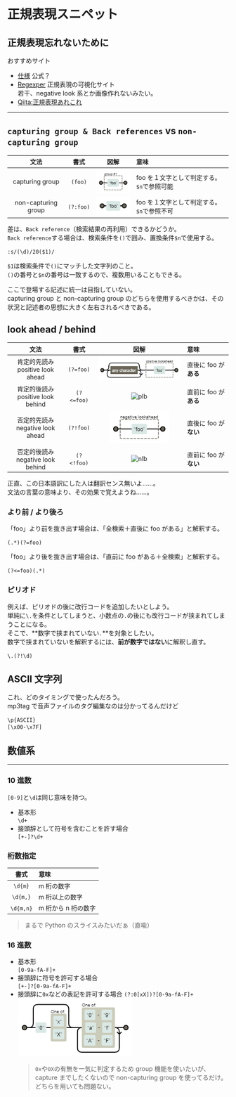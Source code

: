 # 正規表現スニペット

## 正規表現忘れないために

おすすめサイト

- [仕様](https://www.regular-expressions.info/reference.html) 公式？
- [Regexper](https://regexper.com/) 正規表現の可視化サイト  
  若干、negative look 系とか画像作れないみたい。
- [Qiita:正規表現あれこれ](https://qiita.com/ikmiyabi/items/12d1127056cdf4f0eea5#%E3%82%AD%E3%83%A3%E3%83%97%E3%83%81%E3%83%A3%E3%81%97%E3%81%AA%E3%81%84%E6%8B%AC%E5%BC%A7)

---

## `capturing group & Back references` vs `non-capturing group`

|        文法         |   書式    |                 図解                  | 意味                                       |
| :-----------------: | :-------: | :-----------------------------------: | :----------------------------------------- |
|   capturing group   |  `(foo)`  |   ![cg](./img/capturing_group.png)    | foo を１文字として判定する。`$n`で参照可能 |
| non-capturing group | `(?:foo)` | ![ncg](./img/non-capturing_group.png) | foo を１文字として判定する。`$n`で参照不可 |

差は、`Back reference`（検索結果の再利用）できるかどうか。  
`Back reference`する場合は、検索条件を`()`で囲み、置換条件`$n`で使用する。

```vim
:s/(\d)/20($1)/
```

`$1`は検索条件で`()`にマッチした文字列のこと。  
`()`の番号と`$n`の番号は一致するので、複数用いることもできる。

ここで登場する記述に統一は目指していない。  
capturing group と non-capturing group のどちらを使用するべきかは、その状況と記述者の思想に大きく左右されるべきである。

## look ahead / behind

|                 文法                 |    書式    |                  図解                  | 意味                  |
| :----------------------------------: | :--------: | :------------------------------------: | :-------------------- |
| 肯定的先読み<br>positive look ahead  | `(?=foo)`  | ![pla](./img/positive_look_ahead.png)  | 直後に foo が**ある** |
| 肯定的後読み<br>positive look behind | `(?<=foo)` | ![plb](./img/positive_look_behind.png) | 直前に foo が**ある** |
| 否定的先読み<br>negative look ahead  | `(?!foo)`  | ![nla](./img/negative_look_ahead.png)  | 直後に foo が**ない** |
| 否定的後読み<br>negative look behind | `(?<!foo)` | ![nlb](./img/negative_look_behind.png) | 直前に foo が**ない** |

正直、この日本語訳にした人は翻訳センス無いよ……。  
文法の言葉の意味より、その効果で覚えようね……。

### より前 / より後ろ

「foo」より前を抜き出す場合は、「全検索＋直後に foo がある」と解釈する。

```
(.*)(?=foo)
```

「foo」より後を抜き出す場合は、「直前に foo がある＋全検索」と解釈する。

```
(?<=foo)(.*)
```

### ピリオド

例えば、ピリオドの後に改行コードを追加したいとしよう。  
単純に`\.`を条件としてしまうと、小数点の`.`の後にも改行コードが挟まれてしまうことになる。  
そこで、**数字で挟まれていない`.`**を対象としたい。  
数字で挟まれていないを解釈するには、**前が数字ではない**に解釈し直す。

```
\.(?!\d)
```

## ASCII 文字列

これ、どのタイミングで使ったんだろう。  
mp3tag で音声ファイルのタグ編集なのは分かってるんだけど

```
\p{ASCII}
[\x00-\x7F]
```

## 数値系

---

### 10 進数

`[0-9]`と`\d`は同じ意味を持つ。

- 基本形  
  `\d+`
- 接頭辞として符号を含むことを許す場合  
  `[+-]?\d+`

### 桁数指定

|   書式    | 意味                |
| :-------: | :------------------ |
|  `\d{m}`  | m 桁の数字          |
| `\d{m,}`  | m 桁以上の数字      |
| `\d{m,n}` | m 桁から n 桁の数字 |

> まるで Python のスライスみたいだぁ（直喩）

### 16 進数

- 基本形  
  `[0-9a-fA-F]+`
- 接頭辞に符号を許可する場合  
  `[+-]?[0-9a-fA-F]+`
- 接頭辞に`0x`などの表記を許可する場合
  `(?:0[xX])?[0-9a-fA-F]+`  
  ![prefix](./img/prefix_0x.png)
  > `0x`や`0X`の有無を一気に判定するため group 機能を使いたいが、capture までしたくないので non-capturing group を使ってるだけ。どちらを用いても問題ない。
